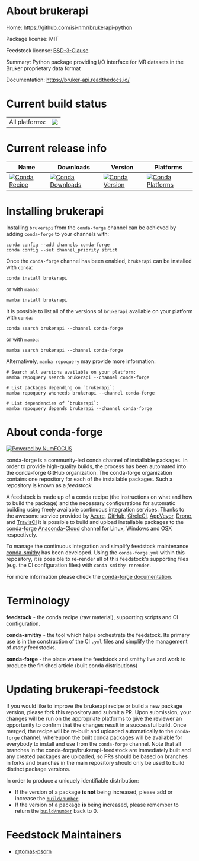 About brukerapi
===============

Home: https://github.com/isi-nmr/brukerapi-python

Package license: MIT

Feedstock license: [BSD-3-Clause](https://github.com/conda-forge/brukerapi-feedstock/blob/main/LICENSE.txt)

Summary: Python package providing I/O interface for MR datasets in the Bruker proprietary data format

Documentation: https://bruker-api.readthedocs.io/

Current build status
====================


<table><tr><td>All platforms:</td>
    <td>
      <a href="https://dev.azure.com/conda-forge/feedstock-builds/_build/latest?definitionId=11228&branchName=main">
        <img src="https://dev.azure.com/conda-forge/feedstock-builds/_apis/build/status/brukerapi-feedstock?branchName=main">
      </a>
    </td>
  </tr>
</table>

Current release info
====================

| Name | Downloads | Version | Platforms |
| --- | --- | --- | --- |
| [![Conda Recipe](https://img.shields.io/badge/recipe-brukerapi-green.svg)](https://anaconda.org/conda-forge/brukerapi) | [![Conda Downloads](https://img.shields.io/conda/dn/conda-forge/brukerapi.svg)](https://anaconda.org/conda-forge/brukerapi) | [![Conda Version](https://img.shields.io/conda/vn/conda-forge/brukerapi.svg)](https://anaconda.org/conda-forge/brukerapi) | [![Conda Platforms](https://img.shields.io/conda/pn/conda-forge/brukerapi.svg)](https://anaconda.org/conda-forge/brukerapi) |

Installing brukerapi
====================

Installing `brukerapi` from the `conda-forge` channel can be achieved by adding `conda-forge` to your channels with:

```
conda config --add channels conda-forge
conda config --set channel_priority strict
```

Once the `conda-forge` channel has been enabled, `brukerapi` can be installed with `conda`:

```
conda install brukerapi
```

or with `mamba`:

```
mamba install brukerapi
```

It is possible to list all of the versions of `brukerapi` available on your platform with `conda`:

```
conda search brukerapi --channel conda-forge
```

or with `mamba`:

```
mamba search brukerapi --channel conda-forge
```

Alternatively, `mamba repoquery` may provide more information:

```
# Search all versions available on your platform:
mamba repoquery search brukerapi --channel conda-forge

# List packages depending on `brukerapi`:
mamba repoquery whoneeds brukerapi --channel conda-forge

# List dependencies of `brukerapi`:
mamba repoquery depends brukerapi --channel conda-forge
```


About conda-forge
=================

[![Powered by
NumFOCUS](https://img.shields.io/badge/powered%20by-NumFOCUS-orange.svg?style=flat&colorA=E1523D&colorB=007D8A)](https://numfocus.org)

conda-forge is a community-led conda channel of installable packages.
In order to provide high-quality builds, the process has been automated into the
conda-forge GitHub organization. The conda-forge organization contains one repository
for each of the installable packages. Such a repository is known as a *feedstock*.

A feedstock is made up of a conda recipe (the instructions on what and how to build
the package) and the necessary configurations for automatic building using freely
available continuous integration services. Thanks to the awesome service provided by
[Azure](https://azure.microsoft.com/en-us/services/devops/), [GitHub](https://github.com/),
[CircleCI](https://circleci.com/), [AppVeyor](https://www.appveyor.com/),
[Drone](https://cloud.drone.io/welcome), and [TravisCI](https://travis-ci.com/)
it is possible to build and upload installable packages to the
[conda-forge](https://anaconda.org/conda-forge) [Anaconda-Cloud](https://anaconda.org/)
channel for Linux, Windows and OSX respectively.

To manage the continuous integration and simplify feedstock maintenance
[conda-smithy](https://github.com/conda-forge/conda-smithy) has been developed.
Using the ``conda-forge.yml`` within this repository, it is possible to re-render all of
this feedstock's supporting files (e.g. the CI configuration files) with ``conda smithy rerender``.

For more information please check the [conda-forge documentation](https://conda-forge.org/docs/).

Terminology
===========

**feedstock** - the conda recipe (raw material), supporting scripts and CI configuration.

**conda-smithy** - the tool which helps orchestrate the feedstock.
                   Its primary use is in the construction of the CI ``.yml`` files
                   and simplify the management of *many* feedstocks.

**conda-forge** - the place where the feedstock and smithy live and work to
                  produce the finished article (built conda distributions)


Updating brukerapi-feedstock
============================

If you would like to improve the brukerapi recipe or build a new
package version, please fork this repository and submit a PR. Upon submission,
your changes will be run on the appropriate platforms to give the reviewer an
opportunity to confirm that the changes result in a successful build. Once
merged, the recipe will be re-built and uploaded automatically to the
`conda-forge` channel, whereupon the built conda packages will be available for
everybody to install and use from the `conda-forge` channel.
Note that all branches in the conda-forge/brukerapi-feedstock are
immediately built and any created packages are uploaded, so PRs should be based
on branches in forks and branches in the main repository should only be used to
build distinct package versions.

In order to produce a uniquely identifiable distribution:
 * If the version of a package **is not** being increased, please add or increase
   the [``build/number``](https://docs.conda.io/projects/conda-build/en/latest/resources/define-metadata.html#build-number-and-string).
 * If the version of a package **is** being increased, please remember to return
   the [``build/number``](https://docs.conda.io/projects/conda-build/en/latest/resources/define-metadata.html#build-number-and-string)
   back to 0.

Feedstock Maintainers
=====================

* [@tomas-psorn](https://github.com/tomas-psorn/)

